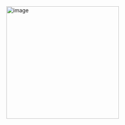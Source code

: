 <img width="295" alt="image" src="https://user-images.githubusercontent.com/112631548/227572079-af83c51e-2d4f-4138-8456-45bd283069d9.png">
